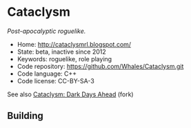 # Cataclysm

_Post-apocalyptic roguelike._

- Home: http://cataclysmrl.blogspot.com/
- State: beta, inactive since 2012
- Keywords: roguelike, role playing
- Code repository: https://github.com/Whales/Cataclysm.git
- Code language: C++
- Code license: CC-BY-SA-3

See also [Cataclysm: Dark Days Ahead](cataclysm_dark_days_ahead.md) (fork)

## Building

